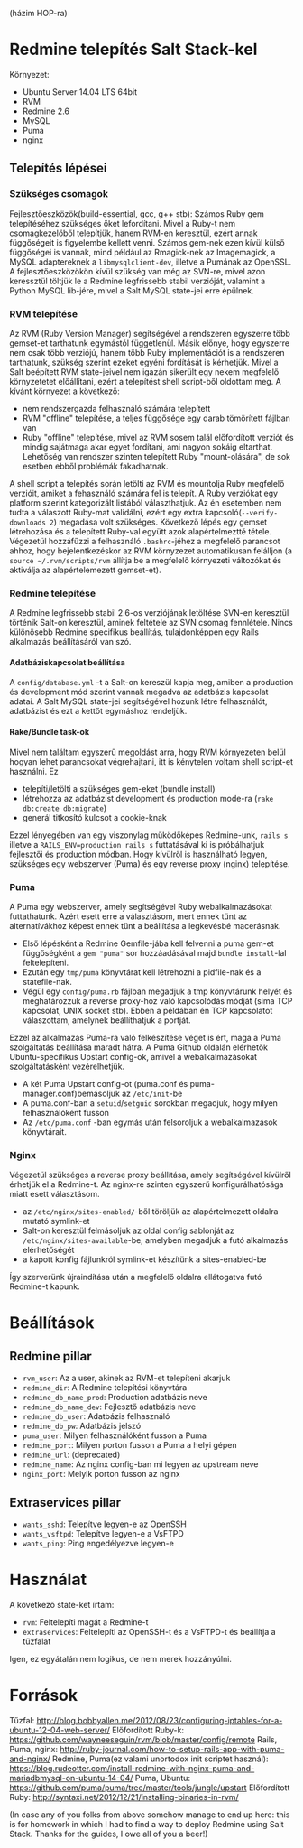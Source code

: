 (házim HOP-ra)
# Redmine telepítés Salt Stack-kel

Környezet:
* Ubuntu Server 14.04 LTS 64bit
* RVM
* Redmine 2.6
* MySQL
* Puma
* nginx

## Telepítés lépései

### Szükséges csomagok

Fejlesztőeszközök(build-essential, gcc, g++ stb): Számos Ruby gem telepítéséhez szükséges őket lefordítani. Mivel a Ruby-t nem csomagkezelőből telepítjük, hanem RVM-en keresztül, ezért annak függőségeit is figyelembe kellett venni. Számos gem-nek ezen kívül külső függőségei is vannak, mind például az Rmagick-nek az Imagemagick, a MySQL adaptereknek a `libmysqlclient-dev`, illetve a Pumának az OpenSSL.
A fejlesztőeszközökön kívül szükség van még az SVN-re, mivel azon keressztül töltjük le a Redmine legfrissebb stabil verzióját, valamint a Python MySQL lib-jére, mivel a Salt MySQL state-jei erre épülnek.

### RVM telepítése

Az RVM (Ruby Version Manager) segítségével a rendszeren egyszerre több gemset-et tarthatunk egymástól függetlenül. Másik előnye, hogy egyszerre nem csak több verziójú, hanem több Ruby implementációt is a rendszeren tarthatunk, szükség szerint ezeket egyéni fordítását is kérhetjük.
Mivel a Salt beépített RVM state-jeivel nem igazán sikerült egy nekem megfelelő környzetetet előállítani, ezért a telepítést shell script-ből oldottam meg. A kívánt környezet a következő:

* nem rendszergazda felhasználó számára telepített
* RVM "offline" telepítése, a teljes függősége egy darab tömörített fájlban van
* Ruby "offline" telepítése, mivel az RVM sosem talál előfordított verziót és mindig sajátmaga akar egyet fordítani, ami nagyon sokáig eltarthat. Lehetőség van rendszer szinten telepített Ruby "mount-olására", de sok esetben ebből problémák fakadhatnak.

A shell script a telepítés során letölti az RVM és mountolja Ruby megfelelő verzióit, amiket a fehasználó számára fel is telepít. A Ruby verziókat egy platform szerint kategorizált listából választhatjuk. Az én esetemben nem tudta a válaszott Ruby-mat validálni, ezért egy extra kapcsoló(`--verify-downloads 2`) megadása volt szükséges. Következő lépés egy gemset létrehozása és a telepített Ruby-val együtt azok alapértelmeztté tétele. Végezetül hozzáfűzzi a felhasználó `.bashrc`-jéhez a megfelelő parancsot ahhoz, hogy bejelentkezéskor az RVM környzezet automatikusan felálljon (a `source ~/.rvm/scripts/rvm` állítja be a megfelelő környezeti változókat és aktiválja az alapértelemezett gemset-et).

### Redmine telepítése

A Redmine legfrissebb stabil 2.6-os verziójának letöltése SVN-en keresztül történik Salt-on keresztül, aminek feltétele az SVN csomag fennlétele. Nincs különösebb Redmine specifikus beállítás, tulajdonképpen egy Rails alkalmazás beállításáról van szó.

#### Adatbáziskapcsolat beállítása

A `config/database.yml` -t a Salt-on kereszül kapja meg, amiben a production és development mód szerint vannak megadva az adatbázis kapcsolat adatai.
A Salt MySQL state-jei segítségével hozunk létre felhasználót, adatbázist és ezt a kettőt egymáshoz rendeljük.

#### Rake/Bundle task-ok

Mivel nem találtam egyszerű megoldást arra, hogy RVM környezeten belül hogyan lehet parancsokat végrehajtani, itt is kénytelen voltam shell script-et használni. Ez

* telepíti/letölti a szükséges gem-eket (bundle install)
* létrehozza az adatbázist development és production mode-ra (`rake db:create db:migrate`)
* generál titkosító kulcsot a cookie-knak

Ezzel lényegében van egy viszonylag működőképes Redmine-unk, `rails s` illetve a `RAILS_ENV=production rails s` futtatásával ki is próbálhatjuk fejlesztői és production módban.
Hogy kívülről is használható legyen, szükséges egy webszerver (Puma) és egy reverse proxy (nginx) telepítése.

### Puma

A Puma egy webszerver, amely segítségével Ruby webalkalmazásokat futtathatunk. Azért esett erre a választásom, mert ennek tünt az alternatívákhoz képest ennek tünt a beállítása a legkevésbé macerásnak.

* Első lépésként a Redmine Gemfile-jába kell felvenni a puma gem-et függőségként a `gem "puma"` sor hozzáadásával majd `bundle install`-lal feltelepíteni.
* Ezután egy `tmp/puma` könyvtárat kell létrehozni a pidfile-nak és a statefile-nak.
* Végül egy `config/puma.rb` fájlban megadjuk a tmp könyvtárunk helyét és meghatározzuk a reverse proxy-hoz való kapcsolódás módját (sima TCP kapcsolat, UNIX socket stb). Ebben a példában én TCP kapcsolatot válaszottam, amelynek beállíthatjuk a portját.

Ezzel az alkalmazás Puma-ra való felkészítése véget is ért, maga a Puma szolgáltatás beállítása maradt hátra.
A Puma Github oldalán elérhetők Ubuntu-specifikus Upstart config-ok, amivel a webalkalmazásokat szolgáltatásként vezérelhetjük.

* A két Puma Upstart config-ot (puma.conf és puma-manager.conf)bemásoljuk az `/etc/init`-be
* A puma.conf-ban a `setuid`/`setguid` sorokban megadjuk, hogy milyen felhasználóként fusson
* Az `/etc/puma.conf` -ban egymás után felsoroljuk a webalkalmazások könyvtárait.

### Nginx

Végezetül szükséges a reverse proxy beállítása, amely segítségével kívülről érhetjük el a Redmine-t. Az nginx-re szinten egyszerű konfigurálhatósága miatt esett választásom.

* az `/etc/nginx/sites-enabled/`-ből töröljük az alapértelmezett oldalra mutató symlink-et
* Salt-on keresztül felmásoljuk az oldal config sablonját az `/etc/nginx/sites-available`-be, amelyben megadjuk a futó alkalmazás elérhetőségét
* a kapott konfig fájlunkról symlink-et készítünk a sites-enabled-be

Így szerverünk újraindítása után a megfelelő oldalra ellátogatva futó Redmine-t kapunk.

# Beállítások

## Redmine pillar

* `rvm_user`: Az a user, akinek az RVM-et telepíteni akarjuk
* `redmine_dir`: A Redmine telepítési könyvtára
* `redmine_db_name_prod`: Production adatbázis neve
* `redmine_db_name_dev`: Fejlesztő adatbázis neve
* `redmine_db_user`: Adatbázis felhasználó
* `redmine_db_pw`: Adatbázis jelszó
* `puma_user`: Milyen felhasználóként fusson a Puma
* `redmine_port`: Milyen porton fusson a Puma a helyi gépen
* `redmine_url`: (deprecated)
* `redmine_name`: Az nginx config-ban mi legyen az upstream neve
* `nginx_port`: Melyik porton fusson az nginx

## Extraservices pillar

* `wants_sshd`: Telepítve legyen-e az OpenSSH
* `wants_vsftpd`: Telepítve legyen-e a VsFTPD
* `wants_ping`: Ping engedélyezve legyen-e

# Használat

A következő state-ket írtam:

* `rvm`: Feltelepíti magát a Redmine-t
* `extraservices`: Feltelepíti az OpenSSH-t és a VsFTPD-t és beállítja a tűzfalat

Igen, ez egyátalán nem logikus, de nem merek hozzányúlni.

# Források

Tűzfal: <http://blog.bobbyallen.me/2012/08/23/configuring-iptables-for-a-ubuntu-12-04-web-server/>
Előfordított Ruby-k: <https://github.com/wayneeseguin/rvm/blob/master/config/remote>
Rails, Puma, nginx: <http://ruby-journal.com/how-to-setup-rails-app-with-puma-and-nginx/>
Redmine, Puma(ez valami unortodox init scriptet használ): <https://blog.rudeotter.com/install-redmine-with-nginx-puma-and-mariadbmysql-on-ubuntu-14-04/>
Puma, Ubuntu: <https://github.com/puma/puma/tree/master/tools/jungle/upstart>
Előfordított Ruby: <http://syntaxi.net/2012/12/21/installing-binaries-in-rvm/>

(In case any of you folks from above somehow manage to end up here: this is for homework in which I had to find a way to deploy Redmine using Salt Stack. Thanks for the guides, I owe all of you a beer!)